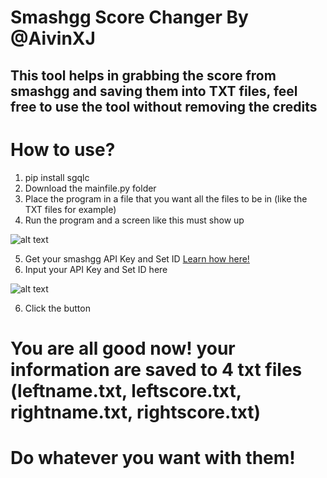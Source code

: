 # Smashgg Score Changer By @AivinXJ
## This tool helps in grabbing the score from smashgg and saving them into TXT files, feel free to use the tool without removing the credits

# How to use?
1. pip install sgqlc
2. Download the mainfile.py folder
3. Place the program in a file that you want all the files to be in (like the TXT files for example)
4. Run the program and a screen like this must show up

![alt text](https://media.discordapp.net/attachments/430699722903126026/785831714433925120/unknown.png)

5. Get your smashgg API Key and Set ID [Learn how here!](https://google.com/) 
5. Input your API Key and Set ID here

![alt text](https://media.discordapp.net/attachments/430699722903126026/785832131406069770/unknown.png)

6. Click the button

# You are all good now! your information are saved to 4 txt files (leftname.txt, leftscore.txt, rightname.txt, rightscore.txt)
# Do whatever you want with them!
